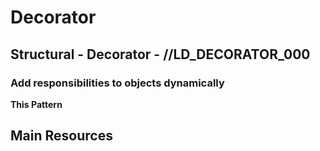 # Decorator
## Structural - Decorator -  //LD_DECORATOR_000
### Add responsibilities to objects dynamically

**This Pattern** 

**Main Resources**
- 